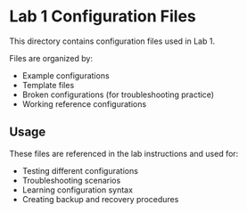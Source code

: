# Lab 1 Configuration Files

This directory contains configuration files used in Lab 1.

Files are organized by:
- Example configurations
- Template files
- Broken configurations (for troubleshooting practice)
- Working reference configurations

## Usage

These files are referenced in the lab instructions and used for:
- Testing different configurations
- Troubleshooting scenarios
- Learning configuration syntax
- Creating backup and recovery procedures
